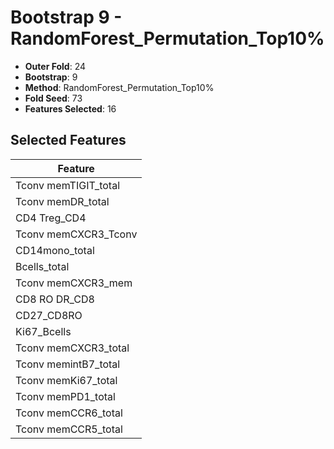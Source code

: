 # Bootstrap 9 - RandomForest_Permutation_Top10%

- **Outer Fold**: 24
- **Bootstrap**: 9
- **Method**: RandomForest_Permutation_Top10%
- **Fold Seed**: 73
- **Features Selected**: 16

## Selected Features

| Feature |
|---------|
| Tconv memTIGIT_total |
| Tconv memDR_total |
| CD4 Treg_CD4 |
| Tconv memCXCR3_Tconv |
| CD14mono_total |
| Bcells_total |
| Tconv memCXCR3_mem |
| CD8 RO DR_CD8 |
| CD27_CD8RO |
| Ki67_Bcells |
| Tconv memCXCR3_total |
| Tconv memintB7_total |
| Tconv memKi67_total |
| Tconv memPD1_total |
| Tconv memCCR6_total |
| Tconv memCCR5_total |
